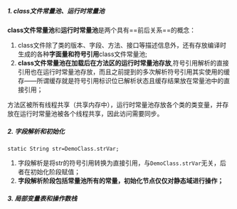 ##### 1. class文件常量池、运行时常量池

**class文件常量池**和**运行时常量池**是两个具有==前后关系==的概念：
1. class文件除了类的版本、字段、方法、接口等描述信息外，还有存放编译时生成的各种**字面量和符号引用**class文件常量池;
2. **class文件常量池在加载后在方法区的运行时常量池存放**,符号引用解析的直接引用也在运行时常量池存放，而且之前提到的多次解析符号引用其实使用的缓存——所谓缓存就是符号引用标识位已解析状态且缓存结果放在常量池中的直接引用；

方法区被所有线程共享（共享内存中），运行时常量池存放各个类的类变量，并存放在运行时常量池被各个线程共享，因此访问需要同步。

##### 2. 字段解析和初始化

`static String str=DemoClass.strVar;`

1. 字段解析是将str的符号引用转换为直接引用，与`DemoClass.strVar`无关，后者在初始化阶段赋值；
2. **字段解析阶段包括常量池所有的常量，初始化节点仅仅对静态域进行操作；**

##### 3. 局部变量表和操作数栈
